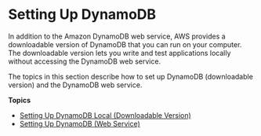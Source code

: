 # Setting Up DynamoDB<a name="SettingUp"></a>

In addition to the Amazon DynamoDB web service, AWS provides a downloadable version of DynamoDB that you can run on your computer\. The downloadable version lets you write and test applications locally without accessing the DynamoDB web service\.

The topics in this section describe how to set up DynamoDB \(downloadable version\) and the DynamoDB web service\.

**Topics**
+ [Setting Up DynamoDB Local \(Downloadable Version\)](DynamoDBLocal.md)
+ [Setting Up DynamoDB \(Web Service\)](SettingUp.DynamoWebService.md)

